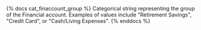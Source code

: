 {% docs cat_finaccount_group %} Categorical string representing the group of the Financial account. Examples of values include "Retirement Savings", "Credit Card", or "Cash/Living Expenses". {% enddocs %}